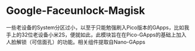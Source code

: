 # Google-Faceunlock-Magisk
一些老设备的System分区过小，以至于只能勉强刷入Pico版本的GApps，比如我手上的32位老设备小米2S，便就如此，此模块旨在在Pico-GApps的基础上加入人脸解锁（可信面孔）的功能。相关组件提取自Nano-GApps
